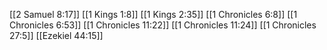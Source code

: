 [[2 Samuel 8:17]]
[[1 Kings 1:8]]
[[1 Kings 2:35]]
[[1 Chronicles 6:8]]
[[1 Chronicles 6:53]]
[[1 Chronicles 11:22]]
[[1 Chronicles 11:24]]
[[1 Chronicles 27:5]]
[[Ezekiel 44:15]]
